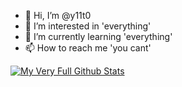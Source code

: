 - 👋 Hi, I’m @y11t0
- 👀 I’m interested in 'everything'
- 🌱 I’m currently learning 'everything'
- 📫 How to reach me 'you cant'


[![My Very Full Github Stats](https://github-readme-stats.vercel.app/api?username=y11t0)](https://www.youtube.com/watch?v=dQw4w9WgXcQ)